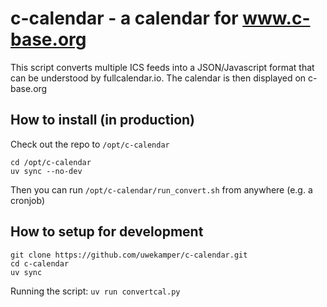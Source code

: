 # c-calendar - a calendar for www.c-base.org

This script converts multiple ICS feeds into a JSON/Javascript format that can be
understood by fullcalendar.io. The calendar is then displayed on c-base.org

## How to install (in production)

Check out the repo to `/opt/c-calendar`

```
cd /opt/c-calendar
uv sync --no-dev
```

Then you can run `/opt/c-calendar/run_convert.sh` from anywhere (e.g. a cronjob)


## How to setup for development

```
git clone https://github.com/uwekamper/c-calendar.git
cd c-calendar
uv sync 
```

Running the script: `uv run convertcal.py`
